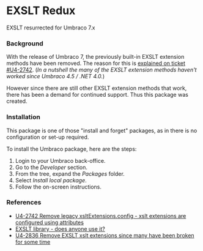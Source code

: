 # EXSLT Redux

EXSLT resurrected for Umbraco 7.x


### Background

With the release of Umbraco 7, the previously built-in EXSLT extension methods have been removed.  The reason for this is [explained on ticket #U4-2742](http://issues.umbraco.org/issue/U4-2742#comment=67-9450). (*In a nutshell the many of the EXSLT extension methods haven't worked since Umbraco 4.5 / .NET 4.0.*)

However since there are still other EXSLT extension methods that work, there has been a demand for continued support. Thus this package was created.


### Installation

This package is one of those "install and forget" packages, as in there is no configuration or set-up required.

To install the Umbraco package, here are the steps:

1. Login to your Umbraco back-office.
2. Go to the *Developer* section.
3. From the tree, expand the *Packages* folder.
4. Select *Install local package*.
5. Follow the on-screen instructions.


### References

* [U4-2742 Remove legacy xsltExtensions.config - xslt extensions are configured using attributes](http://issues.umbraco.org/issue/U4-2742)
* [EXSLT library - does anyone use it?](https://groups.google.com/forum/#!msg/umbraco-dev/1-lhkqfe3xs/rrbZCknMAlAJ)
* [U4-2836 Remove EXSLT xslt extensions since many have been broken for some time](http://issues.umbraco.org/issue/U4-2836)
